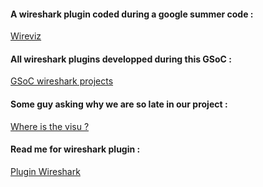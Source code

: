 <h4>A wireshark plugin coded during a google summer code :</h4>

  <a href="https://www.wireshark.org/lists/wireshark-dev/201107/msg00218.html">Wireviz</a>

<h4>All wireshark plugins developped during this GSoC :</h4>

  <a href="https://www.honeynet.org/node/716">GSoC wireshark projects</a>

<h4>Some guy asking why we are so late in our project :</h4>

  <a href="https://ask.wireshark.org/questions/9884/data-visualization-options-in-wireshark">Where is the visu ?</a>

<h4>Read me for wireshark plugin :</h4>

  <a href="https://code.wireshark.org/review/gitweb?p=wireshark.git;a=blob_plain;f=doc/README.plugins">Plugin Wireshark</a>
